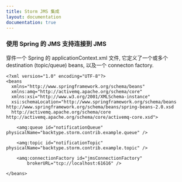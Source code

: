 ```yaml
---
title: Storm JMS 集成
layout: documentation
documentation: true
---
```


### 使用 Spring 的 JMS 支持连接到 JMS

穿件一个 Spring 的 applicationContext.xml 文件, 它定义了一个或多个 destination (topic/queue) beans, 以及一个 connecton factory.

	<?xml version="1.0" encoding="UTF-8"?>
	<beans 
	  xmlns="http://www.springframework.org/schema/beans" 
	  xmlns:amq="http://activemq.apache.org/schema/core"
	  xmlns:xsi="http://www.w3.org/2001/XMLSchema-instance"
	  xsi:schemaLocation="http://www.springframework.org/schema/beans http://www.springframework.org/schema/beans/spring-beans-2.0.xsd
	  http://activemq.apache.org/schema/core http://activemq.apache.org/schema/core/activemq-core.xsd">
	
		<amq:queue id="notificationQueue" physicalName="backtype.storm.contrib.example.queue" />
		
		<amq:topic id="notificationTopic" physicalName="backtype.storm.contrib.example.topic" />
	
		<amq:connectionFactory id="jmsConnectionFactory"
			brokerURL="tcp://localhost:61616" />
		
	</beans>